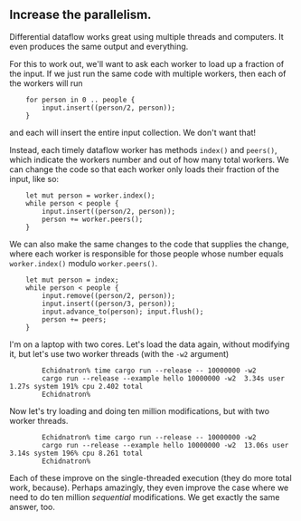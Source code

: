 ## Increase the parallelism.

Differential dataflow works great using multiple threads and computers. It even produces the same output and everything.

For this to work out, we'll want to ask each worker to load up a fraction of the input. If we just run the same code with multiple workers, then each of the workers will run

```rust,ignore
    for person in 0 .. people {
        input.insert((person/2, person));
    }
```

and each will insert the entire input collection. We don't want that!

Instead, each timely dataflow worker has methods `index()` and `peers()`, which indicate the workers number and out of how many total workers. We can change the code so that each worker only loads their fraction of the input, like so:

```rust,ignore
    let mut person = worker.index();
    while person < people {
        input.insert((person/2, person));
        person += worker.peers();
    }
```

We can also make the same changes to the code that supplies the change, where each worker is responsible for those people whose number equals `worker.index()` modulo `worker.peers()`.

```rust,ignore
    let mut person = index;
    while person < people {
        input.remove((person/2, person));
        input.insert((person/3, person));
        input.advance_to(person); input.flush();
        person += peers;
    }
```

I'm on a laptop with two cores. Let's load the data again, without modifying it, but let's use two worker threads (with the `-w2` argument)

```ignore
        Echidnatron% time cargo run --release -- 10000000 -w2
        cargo run --release --example hello 10000000 -w2  3.34s user 1.27s system 191% cpu 2.402 total
        Echidnatron%
```

Now let's try loading and doing ten million modifications, but with two worker threads.

```ignore
        Echidnatron% time cargo run --release -- 10000000 -w2
        cargo run --release --example hello 10000000 -w2  13.06s user 3.14s system 196% cpu 8.261 total
        Echidnatron%
```

Each of these improve on the single-threaded execution (they do more total work, because). Perhaps amazingly, they even improve the case where we need to do ten million *sequential* modifications. We get exactly the same answer, too.